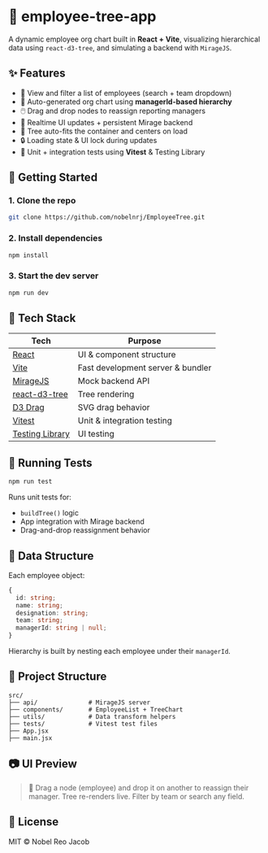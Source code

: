 # 📘 employee-tree-app

A dynamic employee org chart built in **React + Vite**, visualizing hierarchical data using `react-d3-tree`, and simulating a backend with `MirageJS`.

## ✨ Features

- 👥 View and filter a list of employees (search + team dropdown)
- 🌳 Auto-generated org chart using **managerId-based hierarchy**
- 🖱️ Drag and drop nodes to reassign reporting managers
- 🔄 Realtime UI updates + persistent Mirage backend
- 🧭 Tree auto-fits the container and centers on load
- 🔒 Loading state & UI lock during updates
- 🧪 Unit + integration tests using **Vitest** & Testing Library

## 🚀 Getting Started

### 1. Clone the repo

```bash
git clone https://github.com/nobelnrj/EmployeeTree.git
```

### 2. Install dependencies

```bash
npm install
```

### 3. Start the dev server

```bash
npm run dev
```

## 🧠 Tech Stack

| Tech                                                    | Purpose                           |
| ------------------------------------------------------- | --------------------------------- |
| [React](https://reactjs.org/)                           | UI & component structure          |
| [Vite](https://vitejs.dev/)                             | Fast development server & bundler |
| [MirageJS](https://miragejs.com/)                       | Mock backend API                  |
| [react-d3-tree](https://bkrem.github.io/react-d3-tree/) | Tree rendering                    |
| [D3 Drag](https://github.com/d3/d3-drag)                | SVG drag behavior                 |
| [Vitest](https://vitest.dev/)                           | Unit & integration testing        |
| [Testing Library](https://testing-library.com/)         | UI testing                        |

## 🧪 Running Tests

```bash
npm run test
```

Runs unit tests for:

- `buildTree()` logic
- App integration with Mirage backend
- Drag-and-drop reassignment behavior

## 🌳 Data Structure

Each employee object:

```ts
{
  id: string;
  name: string;
  designation: string;
  team: string;
  managerId: string | null;
}
```

Hierarchy is built by nesting each employee under their `managerId`.

## 🧩 Project Structure

```
src/
├── api/              # MirageJS server
├── components/       # EmployeeList + TreeChart
├── utils/            # Data transform helpers
├── tests/            # Vitest test files
├── App.jsx
├── main.jsx
```

## 📷 UI Preview

> 📌 Drag a node (employee) and drop it on another to reassign their manager. Tree re-renders live. Filter by team or search any field.

## 📃 License

MIT © Nobel Reo Jacob
